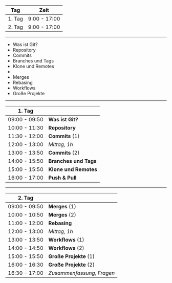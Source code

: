 
|  Tag                 | Zeit           |
|----------------------|----------------|
|  1. Tag              |  9:00 - 17:00  |
|  2. Tag              |  9:00 - 17:00  |


---

* Was ist Git?
* Repository
* Commits
* Branches und Tags
* Klone und Remotes
* 
* Merges
* Rebasing
* Workflows
* Große Projekte


---

| 1. Tag               |                          |
|----------------------|--------------------------|
| 09:00 - 09:50        | **Was ist Git?**         |
| 10:00 - 11:30        | **Repository**           |
| 11:30 - 12:00        | **Commits**  (1)         |
| 12:00 - 13:00        | *Mittag, 1h*             |
| 13:00 - 13:50        | **Commits**  (2)         |
| 14:00 - 15:50        | **Branches und Tags**    |
| 15:00 - 15:50        | **Klone und Remotes**    |
| 16:00 - 17:00        | **Push & Pull**          |

---

| 2. Tag               |                            |
|----------------------|----------------------------|
| 09:00 - 09:50        | **Merges** (1)             |
| 10:00 - 10:50        | **Merges** (2)             |
| 11:00 - 12:00        | **Rebasing**               |
| 12:00 - 13:00        | *Mittag, 1h*               |
| 13:00 - 13:50        | **Workflows** (1)          |
| 14:00 - 14:50        | **Workflows** (2)          |
| 15:00 - 15:50        | **Große Projekte** (1)     |
| 16:00 - 16:30        | **Große Projekte** (2)     |
| 16:30 - 17:00        | *Zusammenfassung, Fragen*  |
